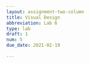 ```yaml
---
layout: assignment-two-column
title: Visual Design
abbreviation: Lab 6
type: lab
draft: 1
num: 5
due_date: 2021-02-19
    
---
```

